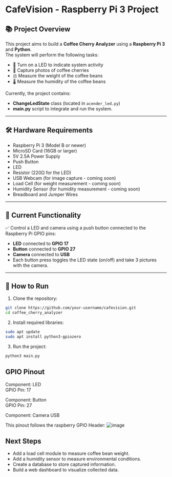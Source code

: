 # CafeVision - Raspberry Pi 3 Project

## 📚 Project Overview

This project aims to build a **Coffee Cherry Analyzer** using a **Raspberry Pi 3** and **Python**.  
The system will perform the following tasks:

- 🌟 Turn on a LED to indicate system activity
- 📸 Capture photos of coffee cherries
- ⚖️ Measure the weight of the coffee beans
- 🌡️ Measure the humidity of the coffee beans

Currently, the project contains:

- **ChangeLedState** class (located in `acender_led.py`)
- **main.py** script to integrate and run the system.

---

## 🛠️ Hardware Requirements

- Raspberry Pi 3 (Model B or newer)
- MicroSD Card (16GB or larger)
- 5V 2.5A Power Supply
- Push Button
- LED
- Resistor (220Ω for the LED)
- USB Webcam (for image capture - coming soon)
- Load Cell (for weight measurement - coming soon)
- Humidity Sensor (for humidity measurement - coming soon)
- Breadboard and Jumper Wires

---

## 🧠 Current Functionality

✅ Control a LED and camera using a push button connected to the Raspberry Pi GPIO pins:

- **LED** connected to **GPIO 17**
- **Button** connected to **GPIO 27**
- **Camera** connected to **USB**
- Each button press toggles the LED state (on/off) and take 3 pictures with the camera.

---

## 🧩 How to Run

1. Clone the repository:

```bash
git clone https://github.com/your-username/cafevision.git
cd coffee_cherry_analyzer
```

2. Install required libraries:
   
```bash
sudo apt update
sudo apt install python3-gpiozero
```

3. Run the project:

```bash
python3 main.py
```


## GPIO Pinout

Component: LED  
GPIO Pin: 17

Component: Button  
GPIO Pin: 27

Component: Camera
USB

This pinout follows the raspberry GPIO Header:
![image](https://github.com/user-attachments/assets/4d3b0fa5-9b46-4ce0-ba8d-7b694f62e267)

## Next Steps

- Add a load cell module to measure coffee bean weight.
- Add a humidity sensor to measure environmental conditions.
- Create a database to store captured information.
- Build a web dashboard to visualize collected data.
